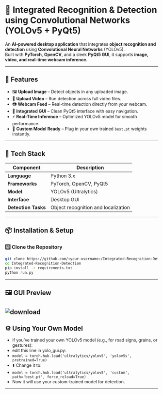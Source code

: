 # 🧠 Integrated Recognition & Detection using Convolutional Networks (YOLOv5 + PyQt5)

An **AI-powered desktop application** that integrates **object recognition and detection** using **Convolutional Neural Networks** (YOLOv5).  
Built with **PyTorch**, **OpenCV**, and a sleek **PyQt5 GUI**, it supports **image, video, and real-time webcam inference**.

---

## 🚀 Features

- 🖼️ **Upload Image** – Detect objects in any uploaded image.  
- 🎥 **Upload Video** – Run detection across full video files.  
- 📷 **Webcam Feed** – Real-time detection directly from your webcam.  
- 🧩 **Integrated GUI** – Clean PyQt5 interface with easy navigation.  
- ⚡ **Real-Time Inference** – Optimized YOLOv5 model for smooth performance.  
- 🧰 **Custom Model Ready** – Plug in your own trained `best.pt` weights instantly.  

---

## 🧪 Tech Stack

| Component | Description |
|------------|-------------|
| **Language** | Python 3.x |
| **Frameworks** | PyTorch, OpenCV, PyQt5 |
| **Model** | YOLOv5 (Ultralytics) |
| **Interface** | Desktop GUI |
| **Detection Tasks** | Object recognition and localization |

---

## 📦 Installation & Setup

### 1️⃣ Clone the Repository
```bash
git clone https://github.com/<your-username>/Integrated-Recognition-Detection.git
cd Integrated-Recognition-Detection
pip install -r requirements.txt
python run.py

```
---

## 🖼️ GUI Preview
![download](https://github.com/user-attachments/assets/03160430-8515-429f-83e1-58136e05127b)
---

## ⚙️ Using Your Own Model
- If you’ve trained your own YOLOv5 model (e.g., for road signs, grains, or gestures):
- edit this line in yolo_gui.py:
- ``` model = torch.hub.load('ultralytics/yolov5', 'yolov5s', pretrained=True) ```
- ⬇️ Change it to:
- ``` model = torch.hub.load('ultralytics/yolov5', 'custom', path='best.pt', force_reload=True) ```
- Now it will use your custom-trained model for detection.

---





